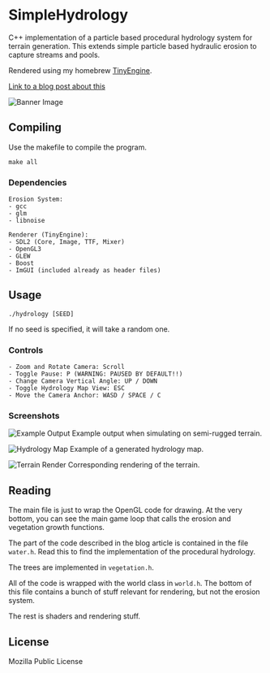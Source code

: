 # SimpleHydrology
C++ implementation of a particle based procedural hydrology system for terrain generation. This extends simple particle based hydraulic erosion to capture streams and pools.

Rendered using my homebrew [TinyEngine](https://github.com/weigert/TinyEngine).

[Link to a blog post about this](https://weigert.vsos.ethz.ch/2020/04/15/procedural-hydrology/)

![Banner Image](https://weigert.vsos.ethz.ch/wp-content/uploads/2020/04/Banner.png)

## Compiling

Use the makefile to compile the program.

    make all
    
### Dependencies

    Erosion System:
    - gcc
    - glm
    - libnoise
    
    Renderer (TinyEngine):
    - SDL2 (Core, Image, TTF, Mixer)
    - OpenGL3
    - GLEW
    - Boost
    - ImGUI (included already as header files)

## Usage

    ./hydrology [SEED]

If no seed is specified, it will take a random one.

### Controls

    - Zoom and Rotate Camera: Scroll
    - Toggle Pause: P (WARNING: PAUSED BY DEFAULT!!)
    - Change Camera Vertical Angle: UP / DOWN
    - Toggle Hydrology Map View: ESC
    - Move the Camera Anchor: WASD / SPACE / C

### Screenshots
![Example Output](https://weigert.vsos.ethz.ch/wp-content/uploads/2020/04/hydrology.png)
Example output when simulating on semi-rugged terrain.

![Hydrology Map](https://weigert.vsos.ethz.ch/wp-content/uploads/2020/04/HydroMap-1.png)
Example of a generated hydrology map.

![Terrain Render](https://weigert.vsos.ethz.ch/wp-content/uploads/2020/04/HeightMap.png)
Corresponding rendering of the terrain.


## Reading
The main file is just to wrap the OpenGL code for drawing. At the very bottom, you can see the main game loop that calls the erosion and vegetation growth functions.

The part of the code described in the blog article is contained in the file `water.h`. Read this to find the implementation of the procedural hydrology.

The trees are implemented in `vegetation.h`.

All of the code is wrapped with the world class in `world.h`. The bottom of this file contains a bunch of stuff relevant for rendering, but not the erosion system.

The rest is shaders and rendering stuff.

## License
Mozilla Public License
